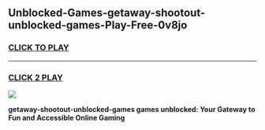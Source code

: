 
## Unblocked-Games-getaway-shootout-unblocked-games-Play-Free-0v8jo
<h3>
<a href="https://premium76.site?title=getaway-shootout-unblocked-games&ref=09A">CLICK TO PLAY</a></h3>
<hr>

<h3>
<a href="https://premium76.site?title=getaway-shootout-unblocked-games&ref=09A">CLICK 2 PLAY</a>
  
</h3>

<a href="https://premium76.site?title=getaway-shootout-unblocked-games&ref=09A"><img src="https://clearcache.store/games.png"></a>


**getaway-shootout-unblocked-games games unblocked: Your Gateway to Fun and Accessible Online Gaming**
